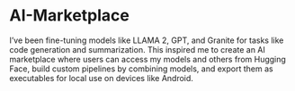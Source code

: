 # AI-Marketplace
I’ve been fine-tuning models like LLAMA 2, GPT, and Granite for tasks like code generation and summarization. This inspired me to create an AI marketplace where users can access my models and others from Hugging Face, build custom pipelines by combining models, and export them as executables for local use on devices like Android.
